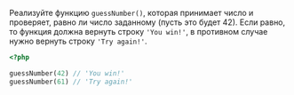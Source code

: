 
Реализуйте функцию `guessNumber()`, которая принимает число и проверяет, равно ли число заданному (пусть это будет 42). Если равно, то функция должна вернуть строку `'You win!'`, в противном случае нужно вернуть строку `'Try again!'`.

```php
<?php

guessNumber(42) // 'You win!'
guessNumber(61) // 'Try again!'
```
